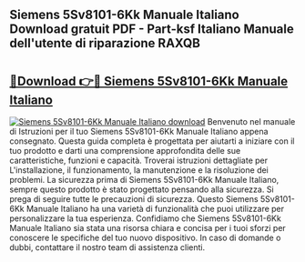 ## Siemens 5Sv8101-6Kk Manuale Italiano Download gratuit PDF - Part-ksf Italiano Manuale dell'utente di riparazione RAXQB

# <h2><a href="http://dfgi6v.blite.top/?on=Siemens+5Sv8101-6Kk+Manuale+Italiano">🔗Download 👉🔴 Siemens 5Sv8101-6Kk Manuale Italiano</a></h2>

[![Siemens 5Sv8101-6Kk Manuale Italiano download](https://i.imgur.com/lujVjoI.png)](http://dfgi6v.blite.top/?on=Siemens+5Sv8101-6Kk+Manuale+Italiano)
Benvenuto nel manuale di Istruzioni per il tuo Siemens 5Sv8101-6Kk Manuale Italiano appena consegnato. Questa guida completa è progettata per aiutarti a iniziare con il tuo prodotto e darti una comprensione approfondita delle sue caratteristiche, funzioni e capacità. Troverai istruzioni dettagliate per L'installazione, il funzionamento, la manutenzione e la risoluzione dei problemi. La sicurezza prima di Siemens 5Sv8101-6Kk Manuale Italiano, sempre questo prodotto è stato progettato pensando alla sicurezza. Si prega di seguire tutte le precauzioni di sicurezza. Questo Siemens 5Sv8101-6Kk Manuale Italiano ha una varietà di funzionalità che puoi utilizzare per personalizzare la tua esperienza. Confidiamo che Siemens 5Sv8101-6Kk Manuale Italiano sia stata una risorsa chiara e concisa per i tuoi sforzi per conoscere le specifiche del tuo nuovo dispositivo. In caso di domande o dubbi, contattare il nostro team di assistenza clienti.
